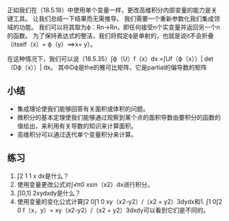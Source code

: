 

<!--
 * @version:
 * @Author:  StevenJokes https://github.com/StevenJokes
 * @Date: 2020-07-08 19:52:30
 * @LastEditors:  StevenJokes https://github.com/StevenJokes
 * @LastEditTime: 2020-07-08 19:53:43
 * @Description:
 * @TODO::
 * @Reference:
-->



正如我们在（18.5.18）中使用单个变量一样，更改高维积分内部变量的能力是关键工具。 让我们总结一下结果而无需推导。
    我们需要一个重新参数化我们集成领域的功能。 我们可以将其取为ϕ：Rn→Rn，即任何接受n个实变量并返回另一个n的函数。 为了保持表达式的整洁，我们将假定ϕ是单射的，也就是说it不会折叠（itself（x）= ϕ（y）⟹x= y）。

在这种情况下，我们可以说（18.5.35）∫ϕ（U）f（x）dx =∫Uf（ϕ（x））| det（Dϕ（x））| dx。
   其中Dϕ是the的雅可比矩阵，它是partial的偏导数的矩阵

## 小结

* 集成理论使我们能够回答有关面积或体积的问题。
* 微积分的基本定理使我们能够通过观察到某个点的面积导数由要积分的函数的值给出，来利用有关导数的知识来计算面积。
* 高维积分可以通过迭代单个变量积分来计算。

## 练习

1. ∫2 1 1 x dx是什么？
1. 使用变量更改公式对∫√π0 xsin（x2）dx进行积分。
1. ∫[0,1] 2xydxdy是什么？
1. 使用变量的变化公式计算∫2 0∫1 0 xy（x2-y2）/（x2 + y2）3dydx和1. ∫1 0∫2 0 f（x，y）= xy（x2-y2）/（x2  + y2）3dxdy可以看到它们是不同的。

